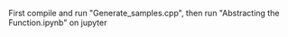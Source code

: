 First compile and run "Generate_samples.cpp", 
then run "Abstracting the Function.ipynb" on jupyter

